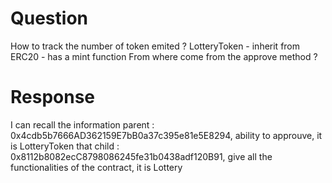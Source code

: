 # Question
How to track the number of token emited ? 
	LotteryToken 
		- inherit from ERC20
		- has a mint function
From where come from the approve method ?	

# Response
I can recall the information
parent : 0x4cdb5b7666AD362159E7bB0a37c395e81e5E8294, ability to approuve, it is LotteryToken that 
child : 0x8112b8082ecC8798086245fe31b0438adf120B91, give all the functionalities of the contract, it is Lottery


